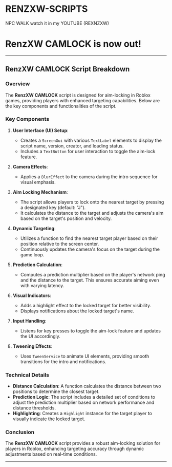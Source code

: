 # RENZXW-SCRIPTS
NPC WALK 
watch it in my YOUTUBE (REXNZXW) 

# RenzXW CAMLOCK is now out! #

---

## RenzXW CAMLOCK Script Breakdown

### Overview
The **RenzXW CAMLOCK** script is designed for aim-locking in Roblox games, providing players with enhanced targeting capabilities. Below are the key components and functionalities of the script.

### Key Components

1. **User Interface (UI) Setup**:
   - Creates a `ScreenGui` with various `TextLabel` elements to display the script name, version, creator, and loading status.
   - Includes a `TextButton` for user interaction to toggle the aim-lock feature.

2. **Camera Effects**:
   - Applies a `BlurEffect` to the camera during the intro sequence for visual emphasis.

3. **Aim Locking Mechanism**:
   - The script allows players to lock onto the nearest target by pressing a designated key (default: "J").
   - It calculates the distance to the target and adjusts the camera's aim based on the target's position and velocity.

4. **Dynamic Targeting**:
   - Utilizes a function to find the nearest target player based on their position relative to the screen center.
   - Continuously updates the camera's focus on the target during the game loop.

5. **Prediction Calculation**:
   - Computes a prediction multiplier based on the player's network ping and the distance to the target. This ensures accurate aiming even with varying latency.

6. **Visual Indicators**:
   - Adds a highlight effect to the locked target for better visibility.
   - Displays notifications about the locked target's name.

7. **Input Handling**:
   - Listens for key presses to toggle the aim-lock feature and updates the UI accordingly.

8. **Tweening Effects**:
   - Uses `TweenService` to animate UI elements, providing smooth transitions for the intro and notifications.

### Technical Details

- **Distance Calculation**: A function calculates the distance between two positions to determine the closest target.
- **Prediction Logic**: The script includes a detailed set of conditions to adjust the prediction multiplier based on network performance and distance thresholds.
- **Highlighting**: Creates a `Highlight` instance for the target player to visually indicate the locked target.

### Conclusion
The **RenzXW CAMLOCK** script provides a robust aim-locking solution for players in Roblox, enhancing targeting accuracy through dynamic adjustments based on real-time conditions.

--- 


